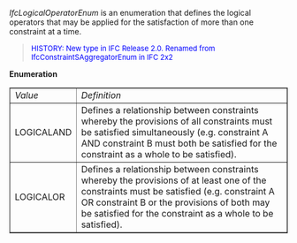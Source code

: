 _IfcLogicalOperatorEnum_ is an enumeration that defines the logical operators that may be applied for the satisfaction of more than one constraint at a time.

> <font color="#0000FF" size="-1"> HISTORY: New type in IFC Release 2.0.
		  Renamed from IfcConstraintSAggregatorEnum in IFC 2x2 </font>
> 


**Enumeration**

<table border="1"> 
		<tr> 
		  <td><i>Value</i></td> 
		  <td><i>Definition</i></td> 
		</tr> 
		<tr> 
		  <td>LOGICALAND</td> 
		  <td>Defines a relationship between constraints whereby the provisions
			 of all constraints must be satisfied simultaneously (e.g. constraint A AND
			 constraint B must both be satisfied for the constraint as a whole to be
			 satisfied).</td> 
		</tr> 
		<tr> 
		  <td>LOGICALOR</td> 
		  <td>Defines a relationship between constraints whereby the provisions
			 of at least one of the constraints must be satisfied (e.g. constraint A OR
			 constraint B or the provisions of both may be satisfied for the constraint as a
			 whole to be satisfied).</td> 
		</tr> 
	 </table>